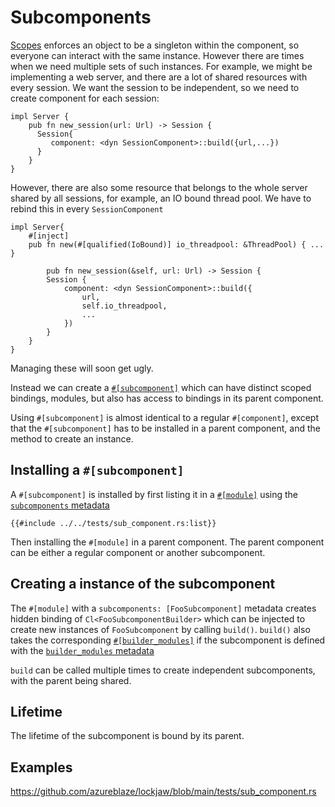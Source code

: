 # Subcomponents

[Scopes](scoped.md) enforces an object to be a singleton within the component, so everyone can
interact with the same instance. However there are times when we need multiple sets of such
instances. For example, we might be implementing a web server, and there are a lot of shared
resources with every session. We want the session to be independent, so we need to create component
for each session:

```rust,no_run,noplayground
impl Server {
    pub fn new_session(url: Url) -> Session {
      Session{
         component: <dyn SessionComponent>::build({url,...})
      }
    }
}
```

However, there are also some resource that belongs to the whole server shared by all sessions, for
example, an IO bound thread pool. We have to rebind this in every `SessionComponent`

```rust,no_run,noplayground
impl Server{
    #[inject]
    pub fn new(#[qualified(IoBound)] io_threadpool: &ThreadPool) { ... }
    
        pub fn new_session(&self, url: Url) -> Session {
        Session {
            component: <dyn SessionComponent>::build({
                url,
                self.io_threadpool,
                ...
            })
        }
    }
}
```

Managing these will soon get ugly.

Instead we can create
a [`#[subcomponent]`](https://docs.rs/lockjaw/0.2.0/lockjaw/attr.subcomponent.html) which can have
distinct scoped bindings, modules, but also has access to bindings in its parent component.

Using `#[subcomponent]` is almost identical to a regular `#[component]`, except that the
`#[subcomponent]` has to be installed in a parent component, and the method to create an instance.

## Installing a `#[subcomponent]`

A `#[subcomponent]` is installed by first listing it in
a [`#[module]`](https://docs.rs/lockjaw/0.2.0/lockjaw/attr.module.html#) using
the [`subcomponents` metadata](https://docs.rs/lockjaw/0.2.0/lockjaw/attr.module.html#subcomponents)

```rust,no_run,noplayground
{{#include ../../tests/sub_component.rs:list}}
```

Then installing the `#[module]` in a parent component. The parent component can be either a regular
component or another subcomponent.

## Creating a instance of the subcomponent

The `#[module]` with a `subcomponents: [FooSubcomponent]` metadata creates hidden binding
of `Cl<FooSubcomponentBuilder>` which can be injected to create new instances of `FooSubcomponent`
by calling `build()`. `build()` also takes the
corresponding [`#[builder_modules]`](https://docs.rs/lockjaw/0.2.0/lockjaw/attr.builder_modules.html)
if the subcomponent is defined with
the [`builder_modules` metadata](https://docs.rs/lockjaw/0.2.0/lockjaw/attr.component.html#builder_modules)

`build` can be called multiple times to create independent subcomponents, with the parent being
shared.

## Lifetime

The lifetime of the subcomponent is bound by its parent.

## Examples

https://github.com/azureblaze/lockjaw/blob/main/tests/sub_component.rs